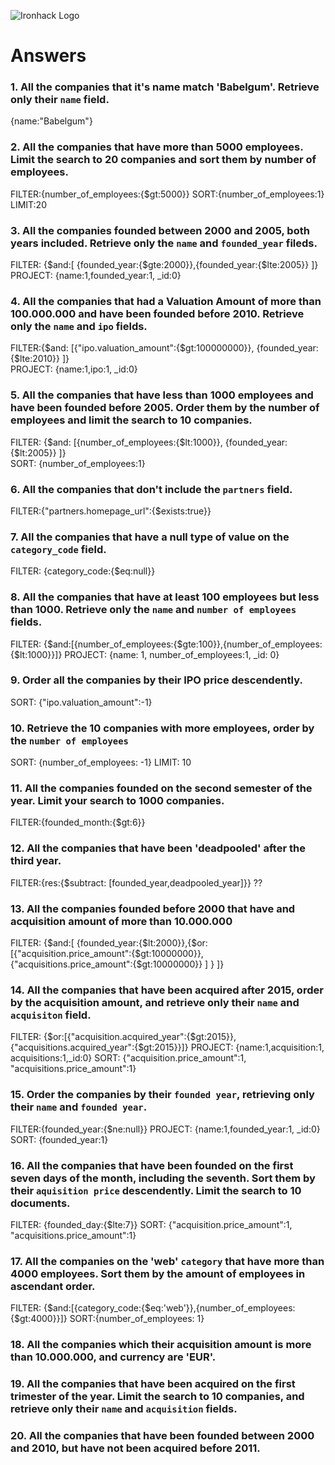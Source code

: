 ![Ironhack Logo](https://i.imgur.com/1QgrNNw.png)

# Answers

### 1. All the companies that it's name match 'Babelgum'. Retrieve only their `name` field.

{name:"Babelgum"}

### 2. All the companies that have more than 5000 employees. Limit the search to 20 companies and sort them by **number of employees**.

FILTER:{number_of_employees:{$gt:5000}}
SORT:{number_of_employees:1}
LIMIT:20

### 3. All the companies founded between 2000 and 2005, both years included. Retrieve only the `name` and `founded_year` fileds.

FILTER: {$and:[ {founded_year:{$gte:2000}},{founded_year:{$lte:2005}} ]}
PROJECT: {name:1,founded_year:1, \_id:0}


### 4. All the companies that had a Valuation Amount of more than 100.000.000 and have been founded before 2010. Retrieve only the `name` and `ipo` fields.

FILTER:{$and: [{"ipo.valuation_amount":{$gt:100000000}}, {founded_year:{$lte:2010}} ]}  
PROJECT: {name:1,ipo:1, \_id:0}


### 5. All the companies that have less than 1000 employees and have been founded before 2005. Order them by the number of employees and limit the search to 10 companies.

FILTER: {$and: [{number_of_employees:{$lt:1000}}, {founded_year:{$lt:2005}} ]}  
SORT: {number_of_employees:1}

### 6. All the companies that don't include the `partners` field.

FILTER:{"partners.homepage_url":{$exists:true}}


### 7. All the companies that have a null type of value on the `category_code` field.

FILTER: {category_code:{$eq:null}}

### 8. All the companies that have at least 100 employees but less than 1000. Retrieve only the `name` and `number of employees` fields.

FILTER: {$and:[{number_of_employees:{$gte:100}},{number_of_employees:{$lt:1000}}]}
PROJECT: {name: 1, number_of_employees:1, \_id: 0}

 
### 9. Order all the companies by their IPO price descendently.
SORT: {"ipo.valuation_amount":-1}

 
### 10. Retrieve the 10 companies with more employees, order by the `number of employees`
SORT: {number_of_employees: -1}
LIMIT: 10
 
### 11. All the companies founded on the second semester of the year. Limit your search to 1000 companies.

FILTER:{founded_month:{$gt:6}}

### 12. All the companies that have been 'deadpooled' after the third year.

FILTER:{res:{$subtract: [founded_year,deadpooled_year]}} ??


### 13. All the companies founded before 2000 that have and acquisition amount of more than 10.000.000

FILTER: {$and:[ {founded_year:{$lt:2000}},{$or:[{"acquisition.price_amount":{$gt:10000000}},{"acquisitions.price_amount":{$gt:10000000}} ] } ]}


### 14. All the companies that have been acquired after 2015, order by the acquisition amount, and retrieve only their `name` and `acquisiton` field.

FILTER: {$or:[{"acquisition.acquired_year":{$gt:2015}},{"acquisitions.acquired_year":{$gt:2015}}]}
PROJECT: {name:1,acquisition:1, acquisitions:1,\_id:0}
SORT: {"acquisition.price_amount":1, "acquisitions.price_amount":1}

### 15. Order the companies by their `founded year`, retrieving only their `name` and `founded year`.

FILTER:{founded_year:{$ne:null}}
PROJECT: {name:1,founded_year:1, \_id:0}
SORT: {founded_year:1}

### 16. All the companies that have been founded on the first seven days of the month, including the seventh. Sort them by their `aquisition price` descendently. Limit the search to 10 documents.

FILTER: {founded_day:{$lte:7}}
SORT: {"acquisition.price_amount":1, "acquisitions.price_amount":1}

### 17. All the companies on the 'web' `category` that have more than 4000 employees. Sort them by the amount of employees in ascendant order.

FILTER: {$and:[{category_code:{$eq:'web'}},{number_of_employees:{$gt:4000}}]}
SORT:{number_of_employees: 1}

<!-- Your Code Goes Here -->

### 18. All the companies which their acquisition amount is more than 10.000.000, and currency are 'EUR'.

<!-- Your Code Goes Here -->

### 19. All the companies that have been acquired on the first trimester of the year. Limit the search to 10 companies, and retrieve only their `name` and `acquisition` fields.

<!-- Your Code Goes Here -->

### 20. All the companies that have been founded between 2000 and 2010, but have not been acquired before 2011.

<!-- Your Code Goes Here -->
